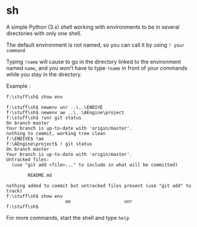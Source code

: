# sh 
A simple Python (3.x) shell working with environments to be in several directories with only one shell.

The default environment is not named, so you can call it by using `! your command`

Typing `!name` will cause to go in the directory linked to the environment named `name`, and you won't have to type `!name` in front of your commands while you stay in the directory.

Example :

```
f:\stuff\sh$ show env

f:\stuff\sh$ newenv unr ..\..\ENDIVE
f:\stuff\sh$ newenv ae ..\..\AEngine\project
f:\stuff\sh$ !unr git status
On branch master
Your branch is up-to-date with 'origin/master'.
nothing to commit, working tree clean
f:\ENDIVE$ !ae
f:\AEngine\project$ ! git status
On branch master
Your branch is up-to-date with 'origin/master'.
Untracked files:
  (use "git add <file>..." to include in what will be committed)

        README.md

nothing added to commit but untracked files present (use "git add" to track)
f:\stuff\sh$ show env
                      ae                    unr
f:\stuff\sh$
```

For more commands, start the shell and type `help`